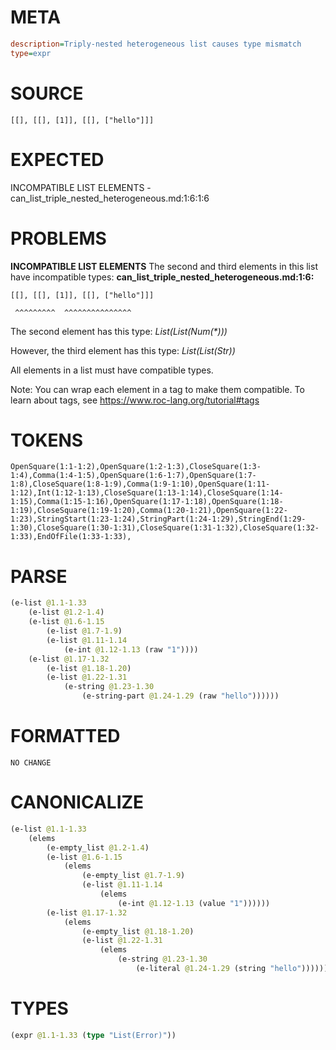 # META
~~~ini
description=Triply-nested heterogeneous list causes type mismatch
type=expr
~~~
# SOURCE
~~~roc
[[], [[], [1]], [[], ["hello"]]]
~~~
# EXPECTED
INCOMPATIBLE LIST ELEMENTS - can_list_triple_nested_heterogeneous.md:1:6:1:6
# PROBLEMS
**INCOMPATIBLE LIST ELEMENTS**
The second and third elements in this list have incompatible types:
**can_list_triple_nested_heterogeneous.md:1:6:**
```roc
[[], [[], [1]], [[], ["hello"]]]
```
     ^^^^^^^^^  ^^^^^^^^^^^^^^^

The second element has this type:
    _List(List(Num(*)))_

However, the third element has this type:
    _List(List(Str))_

All elements in a list must have compatible types.

Note: You can wrap each element in a tag to make them compatible.
To learn about tags, see <https://www.roc-lang.org/tutorial#tags>

# TOKENS
~~~zig
OpenSquare(1:1-1:2),OpenSquare(1:2-1:3),CloseSquare(1:3-1:4),Comma(1:4-1:5),OpenSquare(1:6-1:7),OpenSquare(1:7-1:8),CloseSquare(1:8-1:9),Comma(1:9-1:10),OpenSquare(1:11-1:12),Int(1:12-1:13),CloseSquare(1:13-1:14),CloseSquare(1:14-1:15),Comma(1:15-1:16),OpenSquare(1:17-1:18),OpenSquare(1:18-1:19),CloseSquare(1:19-1:20),Comma(1:20-1:21),OpenSquare(1:22-1:23),StringStart(1:23-1:24),StringPart(1:24-1:29),StringEnd(1:29-1:30),CloseSquare(1:30-1:31),CloseSquare(1:31-1:32),CloseSquare(1:32-1:33),EndOfFile(1:33-1:33),
~~~
# PARSE
~~~clojure
(e-list @1.1-1.33
	(e-list @1.2-1.4)
	(e-list @1.6-1.15
		(e-list @1.7-1.9)
		(e-list @1.11-1.14
			(e-int @1.12-1.13 (raw "1"))))
	(e-list @1.17-1.32
		(e-list @1.18-1.20)
		(e-list @1.22-1.31
			(e-string @1.23-1.30
				(e-string-part @1.24-1.29 (raw "hello"))))))
~~~
# FORMATTED
~~~roc
NO CHANGE
~~~
# CANONICALIZE
~~~clojure
(e-list @1.1-1.33
	(elems
		(e-empty_list @1.2-1.4)
		(e-list @1.6-1.15
			(elems
				(e-empty_list @1.7-1.9)
				(e-list @1.11-1.14
					(elems
						(e-int @1.12-1.13 (value "1"))))))
		(e-list @1.17-1.32
			(elems
				(e-empty_list @1.18-1.20)
				(e-list @1.22-1.31
					(elems
						(e-string @1.23-1.30
							(e-literal @1.24-1.29 (string "hello")))))))))
~~~
# TYPES
~~~clojure
(expr @1.1-1.33 (type "List(Error)"))
~~~
